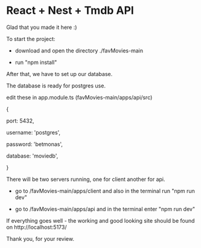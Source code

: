 # React + Nest + Tmdb API
Glad that you made it here :)

To start the project:

- download and open the directory ./favMovies-main
  
- run "npm install"
  
After that, we have to set up our database.

The database is ready for postgres use.

edit these in app.module.ts (favMovies-main/apps/api/src)

{

 port: 5432,
 
 username: 'postgres',
 
 password: 'betmonas',
 
 database: 'moviedb',
 
}

There will be two servers running, one for client another for api.

- go to /favMovies-main/apps/client and also in the terminal run "npm run dev"

- go to /favMovies-main/apps/api and in the terminal enter "npm run dev"

If everything goes well - the working and good looking site should be found on http://localhost:5173/

Thank you, for your review.
